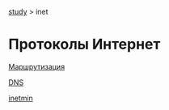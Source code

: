 [study](../) > inet

# Протоколы Интернет

[Маршрутизация](routing)

[DNS](dns)

[inetmin](inetmin)

